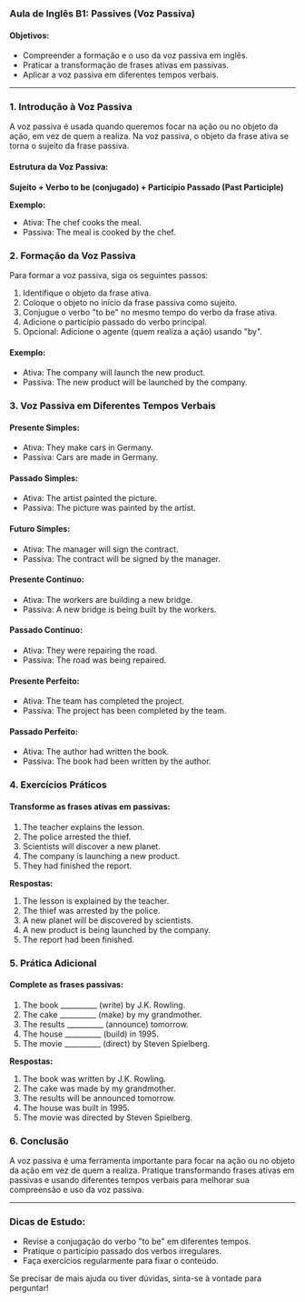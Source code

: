 ### Aula de Inglês B1: Passives (Voz Passiva)

#### Objetivos:

- Compreender a formação e o uso da voz passiva em inglês.
- Praticar a transformação de frases ativas em passivas.
- Aplicar a voz passiva em diferentes tempos verbais.

---

### 1. Introdução à Voz Passiva

A voz passiva é usada quando queremos focar na ação ou no objeto da ação, em vez de quem a realiza. Na voz passiva, o objeto da frase ativa se torna o sujeito da frase passiva.

#### Estrutura da Voz Passiva:

**Sujeito + Verbo to be (conjugado) + Particípio Passado (Past Participle)**

**Exemplo:**

- Ativa: The chef cooks the meal.
- Passiva: The meal is cooked by the chef.

### 2. Formação da Voz Passiva

Para formar a voz passiva, siga os seguintes passos:

1. Identifique o objeto da frase ativa.
2. Coloque o objeto no início da frase passiva como sujeito.
3. Conjugue o verbo "to be" no mesmo tempo do verbo da frase ativa.
4. Adicione o particípio passado do verbo principal.
5. Opcional: Adicione o agente (quem realiza a ação) usando "by".

#### Exemplo:

- Ativa: The company will launch the new product.
- Passiva: The new product will be launched by the company.

### 3. Voz Passiva em Diferentes Tempos Verbais

#### Presente Simples:

- Ativa: They make cars in Germany.
- Passiva: Cars are made in Germany.

#### Passado Simples:

- Ativa: The artist painted the picture.
- Passiva: The picture was painted by the artist.

#### Futuro Simples:

- Ativa: The manager will sign the contract.
- Passiva: The contract will be signed by the manager.

#### Presente Contínuo:

- Ativa: The workers are building a new bridge.
- Passiva: A new bridge is being built by the workers.

#### Passado Contínuo:

- Ativa: They were repairing the road.
- Passiva: The road was being repaired.

#### Presente Perfeito:

- Ativa: The team has completed the project.
- Passiva: The project has been completed by the team.

#### Passado Perfeito:

- Ativa: The author had written the book.
- Passiva: The book had been written by the author.

### 4. Exercícios Práticos

#### Transforme as frases ativas em passivas:

1. The teacher explains the lesson.
2. The police arrested the thief.
3. Scientists will discover a new planet.
4. The company is launching a new product.
5. They had finished the report.

**Respostas:**

1. The lesson is explained by the teacher.
2. The thief was arrested by the police.
3. A new planet will be discovered by scientists.
4. A new product is being launched by the company.
5. The report had been finished.

### 5. Prática Adicional

#### Complete as frases passivas:

1. The book __________ (write) by J.K. Rowling.
2. The cake __________ (make) by my grandmother.
3. The results __________ (announce) tomorrow.
4. The house __________ (build) in 1995.
5. The movie __________ (direct) by Steven Spielberg.

**Respostas:**

1. The book was written by J.K. Rowling.
2. The cake was made by my grandmother.
3. The results will be announced tomorrow.
4. The house was built in 1995.
5. The movie was directed by Steven Spielberg.

### 6. Conclusão

A voz passiva é uma ferramenta importante para focar na ação ou no objeto da ação em vez de quem a realiza. Pratique transformando frases ativas em passivas e usando diferentes tempos verbais para melhorar sua compreensão e uso da voz passiva.

---

### Dicas de Estudo:

- Revise a conjugação do verbo "to be" em diferentes tempos.
- Pratique o particípio passado dos verbos irregulares.
- Faça exercícios regularmente para fixar o conteúdo.

Se precisar de mais ajuda ou tiver dúvidas, sinta-se à vontade para perguntar!
